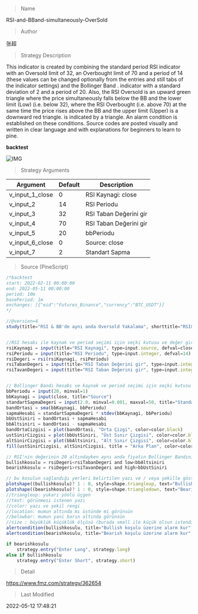 
> Name

RSI-and-BBand-simultaneously-OverSold

> Author

张超

> Strategy Description

This indicator is created by combining the standard period RSI indicator with an Oversold limit of 32, an Overbought limit of 70 and a period of 14 (these values can be changed optionally from the entries and still tabs of the indicator settings) and the Bollinger Band . indicator with a standard deviation of 2 and a period of 20. Also, the RSI Oversold is an upward green triangle where the price simultaneously falls below the BB and the lower limit (Low) (i.e. below 32), where the RSI Overbought (i.e. above 70) at the same time the price rises above the BB and the upper limit (Upper) is a downward red triangle. is indicated by a triangle. An alarm condition is established on these conditions. Source codes are posted visually and written in clear language and with explanations for beginners to learn to pine.

**backtest**

 ![IMG](https://www.fmz.com/upload/asset/1f1cc8bca66e3e9a1fd.png) 

> Strategy Arguments



|Argument|Default|Description|
|----|----|----|
|v_input_1_close|0|RSI Kaynagi: close|high|low|open|hl2|hlc3|hlcc4|ohlc4|
|v_input_2|14|RSI Periodu|
|v_input_3|32|RSI Taban Değerini gir|
|v_input_4|70|RSI Taban Değerini gir|
|v_input_5|20|bbPeriodu|
|v_input_6_close|0|Source: close|high|low|open|hl2|hlc3|hlcc4|ohlc4|
|v_input_7|2|Standart Sapma|


> Source (PineScript)

``` javascript
/*backtest
start: 2022-02-11 00:00:00
end: 2022-05-11 00:00:00
period: 10m
basePeriod: 1m
exchanges: [{"eid":"Futures_Binance","currency":"BTC_USDT"}]
*/

//@version=4
study(title="RSI & BB'de aynı anda Oversold Yakalama", shorttitle="RSI&BB OS", overlay=true)


//RSI hesabı ile kaynak ve period seçimi için seçki kutusu ve değer giriş kutuları burada yapıldı
rsiKaynagi = input(title="RSI Kaynagi", type=input.source, defval=close)
rsiPeriodu = input(title="RSI Periodu", type=input.integer, defval=14)
rsiDegeri = rsi(rsiKaynagi, rsiPeriodu)
rsiTabanDegeri = input(title="RSI Taban Değerini gir", type=input.integer, defval=32) // defval: default value yani varsayılan değer
rsiTavanDegeri = input(title="RSI Taban Değerini gir", type=input.integer, defval=70)


// Bollinger Bandı hesabı ve kaynak ve period seçimi için seçki kutusu ve değer giriş kutuları burada yapıldı
bbPeriodu = input(20, minval=1)
bbKaynagi = input(close, title="Source")
standartSapmaDegeri = input(2.0, minval=0.001, maxval=50, title="Standart Sapma")
bandOrtasi = sma(bbKaynagi, bbPeriodu)
sapmaHesabi = standartSapmaDegeri * stdev(bbKaynagi, bbPeriodu)
bbUstSiniri = bandOrtasi + sapmaHesabi
bbAltsiniri = bandOrtasi - sapmaHesabi
bandOrtaCizgisi = plot(bandOrtasi, "Orta Çizgi", color=color.black) 
ustSinirCizgisi = plot(bbUstSiniri, "Üst Sınır Çizgisi", color=color.black)
altSinirCizgisi = plot(bbAltsiniri, "Alt Sınır Çizgisi", color=color.black)
fill(ustSinirCizgisi, altSinirCizgisi, title = "Arka Plan", color=color.rgb(33, 150, 243, 95)) // arka plan renkleri RGB cinsinden

// RSI'nin değerinin 20 altındayken aynı anda fiyatın Bollinger Bandının altı sınırının altında olduğu durum için şart oluşturma
bullishkosulu = rsiDegeri<rsiTabanDegeri and low<bbAltsiniri
bearishkosulu = rsiDegeri>rsiTavanDegeri and high>bbUstSiniri

// bu kosulun sağlandığı yerleri belirtilen yazı ve / veya şekille gösterme
plotshape((bullishkosulu)? 1 : 0, style=shape.triangleup, text="Bullish", color=color.green, location=location.belowbar, size=size.small)
plotshape((bearishkosulu)? 1 : 0, style=shape.triangledown, text="Bearish", color=color.red, location=location.abovebar, size=size.small)
//triangleup: yukarı yönlü üçgen
//text: görünmesi istenen yazı 
//color: yazı ve şekil rengi
//location: mumun altında mı üstünde mi görünsün
//belowbar: mumun yani barın altında görünsün
//size : büyüklük küçüklük ölçüsü (burada small ile küçük olsun istendi)
alertcondition(bullishkosulu, title="Bullish koşulu üzerine alarm kur", message="{{interval}} - RSI<33 ve Fiyat<BB Lower - {{ticker}} - En düşük fiyat:{{low}} - {{timenow}}")
alertcondition(bearishkosulu, title="Bearish koşulu üzerine alarm kur", message="{{interval}} - RSI>70 ve Fiyat>BB Upper - {{ticker}} - En yüksek fiyat:{{high}} - {{timenow}}")

if bearishkosulu
    strategy.entry("Enter Long", strategy.long)
else if bullishkosulu
    strategy.entry("Enter Short", strategy.short)
```

> Detail

https://www.fmz.com/strategy/362654

> Last Modified

2022-05-12 17:48:21
